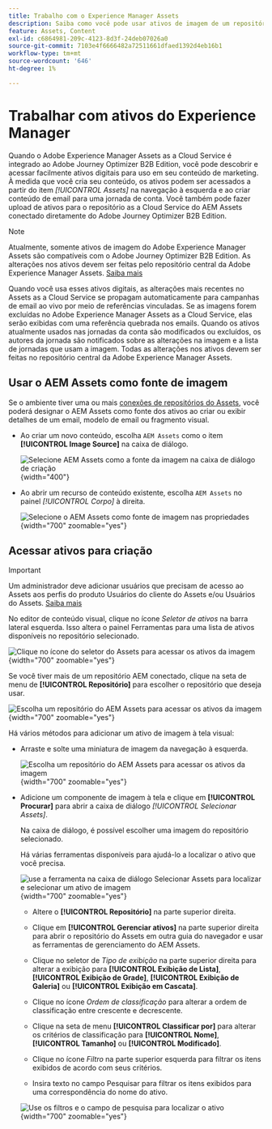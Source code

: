 ```yaml
---
title: Trabalho com o Experience Manager Assets
description: Saiba como você pode usar ativos de imagem de um repositório conectado do AEM Assets ao criar conteúdo no Adobe Journey Optimizer B2B Edition.
feature: Assets, Content
exl-id: c6864981-209c-4123-8d3f-24deb07026a0
source-git-commit: 7103e4f6666482a72511661dfaed1392d4eb16b1
workflow-type: tm+mt
source-wordcount: '646'
ht-degree: 1%

---
```


# Trabalhar com ativos do Experience Manager

Quando o Adobe Experience Manager Assets as a Cloud Service é integrado ao Adobe Journey Optimizer B2B Edition, você pode descobrir e acessar facilmente ativos digitais para uso em seu conteúdo de marketing. À medida que você cria seu conteúdo, os ativos podem ser acessados a partir do item _[!UICONTROL Assets]_ na navegação à esquerda e ao criar conteúdo de email para uma jornada de conta. Você também pode fazer upload de ativos para o repositório as a Cloud Service do AEM Assets conectado diretamente do Adobe Journey Optimizer B2B Edition.

>[!NOTE]
>
>Atualmente, somente ativos de imagem do Adobe Experience Manager Assets são compatíveis com o Adobe Journey Optimizer B2B Edition. As alterações nos ativos devem ser feitas pelo repositório central da Adobe Experience Manager Assets. [Saiba mais](https://experienceleague.adobe.com/en/docs/experience-manager-cloud-service/content/assets/manage/manage-digital-assets)

Quando você usa esses ativos digitais, as alterações mais recentes no Assets as a Cloud Service se propagam automaticamente para campanhas de email ao vivo por meio de referências vinculadas. Se as imagens forem excluídas no Adobe Experience Manager Assets as a Cloud Service, elas serão exibidas com uma referência quebrada nos emails. Quando os ativos atualmente usados nas jornadas da conta são modificados ou excluídos, os autores da jornada são notificados sobre as alterações na imagem e a lista de jornadas que usam a imagem. Todas as alterações nos ativos devem ser feitas no repositório central da Adobe Experience Manager Assets.

## Usar o AEM Assets como fonte de imagem

Se o ambiente tiver uma ou mais [conexões de repositórios do Assets](../admin/configure-aem-repositories.md), você poderá designar o AEM Assets como fonte dos ativos ao criar ou exibir detalhes de um email, modelo de email ou fragmento visual.

* Ao criar um novo conteúdo, escolha `AEM Assets` como o item **[!UICONTROL Image Source]** na caixa de diálogo.

  ![Selecione AEM Assets como a fonte da imagem na caixa de diálogo de criação](./assets/create-dialog-aem-assets.png){width="400"}

* Ao abrir um recurso de conteúdo existente, escolha `AEM Assets` no painel _[!UICONTROL Corpo]_ à direita.

  ![Selecione o AEM Assets como fonte de imagem nas propriedades](./assets/content-source-aem-assets.png){width="700" zoomable="yes"}

## Acessar ativos para criação

>[!IMPORTANT]
>
>Um administrador deve adicionar usuários que precisam de acesso ao Assets aos perfis do produto Usuários do cliente do Assets e/ou Usuários do Assets. [Saiba mais](https://experienceleague.adobe.com/en/docs/experience-manager-cloud-service/content/security/ims-support#managing-products-and-user-access-in-admin-console)

No editor de conteúdo visual, clique no ícone _Seletor de ativos_ na barra lateral esquerda. Isso altera o painel Ferramentas para uma lista de ativos disponíveis no repositório selecionado.

![Clique no ícone do seletor do Assets para acessar os ativos da imagem](./assets/content-assets-selector-aem-assets.png){width="700" zoomable="yes"}

Se você tiver mais de um repositório AEM conectado, clique na seta de menu de **[!UICONTROL Repositório]** para escolher o repositório que deseja usar.

![Escolha um repositório do AEM Assets para acessar os ativos da imagem](./assets/content-assets-selector-aem-repo.png){width="700" zoomable="yes"}

Há vários métodos para adicionar um ativo de imagem à tela visual:

* Arraste e solte uma miniatura de imagem da navegação à esquerda.

  ![Escolha um repositório do AEM Assets para acessar os ativos da imagem](./assets/content-drag-drop-image-aem-assets.png){width="700" zoomable="yes"}

* Adicione um componente de imagem à tela e clique em **[!UICONTROL Procurar]** para abrir a caixa de diálogo _[!UICONTROL Selecionar Assets]_.

  Na caixa de diálogo, é possível escolher uma imagem do repositório selecionado.

  Há várias ferramentas disponíveis para ajudá-lo a localizar o ativo que você precisa.

  ![use a ferramenta na caixa de diálogo Selecionar Assets para localizar e selecionar um ativo de imagem](./assets/content-select-assets-dialog-aem.png){width="700" zoomable="yes"}

   * Altere o **[!UICONTROL Repositório]** na parte superior direita.

   * Clique em **[!UICONTROL Gerenciar ativos]** na parte superior direita para abrir o repositório do Assets em outra guia do navegador e usar as ferramentas de gerenciamento do AEM Assets.

   * Clique no seletor de _Tipo de exibição_ na parte superior direita para alterar a exibição para **[!UICONTROL Exibição de Lista]**, **[!UICONTROL Exibição de Grade]**, **[!UICONTROL Exibição de Galeria]** ou **[!UICONTROL Exibição em Cascata]**.

   * Clique no ícone _Ordem de classificação_ para alterar a ordem de classificação entre crescente e decrescente.

   * Clique na seta de menu **[!UICONTROL Classificar por]** para alterar os critérios de classificação para **[!UICONTROL Nome]**, **[!UICONTROL Tamanho]** ou **[!UICONTROL Modificado]**.

   * Clique no ícone _Filtro_ na parte superior esquerda para filtrar os itens exibidos de acordo com seus critérios.

   * Insira texto no campo Pesquisar para filtrar os itens exibidos para uma correspondência do nome do ativo.

  ![Use os filtros e o campo de pesquisa para localizar o ativo](./assets/content-select-assets-dialog-aem-filter.png){width="700" zoomable="yes"}

<!-- 
## Upload assets

To import files to Assets as a Cloud Service, you first need to browse or create the folder to be used for storage. You can then import an asset and add it to your email content. After assets are uploaded, you can [use the image assets as you author content](./assets-overview.md#add-assets-to-your-content).

1. While authoring your content in the email designer, drag an image element into the canvas. 

   The properties on the right reflect the image element selection. 

1. Click **[!UICONTROL Import media]** to open the _[!UICONTROL Upload image]_ dialog.

1. If your file system is open to your image file, drag and drop the file on the box in the dialog.

   ![Upload image file to Assets repository](./assets/email-designer-image-upload.png){width="700" zoomable="yes"}

   You can also click the **[!UICONTROL Select a file from your computer]** link and use your file system to locate and select the image file. Click Open and the image file is displayed in the box.

1. Click **[!UICONTROL Import]**.

-->

